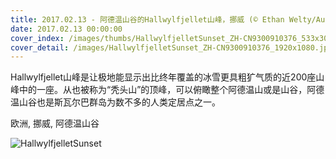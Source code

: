 ```yaml
---
title: 2017.02.13 - 阿德温山谷的Hallwylfjellet山峰，挪威 (© Ethan Welty/Aurora Photos)
date: 2017.02.13 00:00:00
cover_index: /images/thumbs/HallwylfjelletSunset_ZH-CN9300910376_533x300.jpg
cover_detail: /images/HallwylfjelletSunset_ZH-CN9300910376_1920x1080.jpg
---
```


Hallwylfjellet山峰是让极地能显示出比终年覆盖的冰雪更具粗犷气质的近200座山峰中的一座。从也被称为“秃头山”的顶峰，可以俯瞰整个阿德温山或是山谷，阿德温山谷也是斯瓦尔巴群岛为数不多的人类定居点之一。

欧洲, 挪威, 阿德温山谷

![HallwylfjelletSunset](/images/HallwylfjelletSunset_ZH-CN9300910376_1920x1080.jpg)
